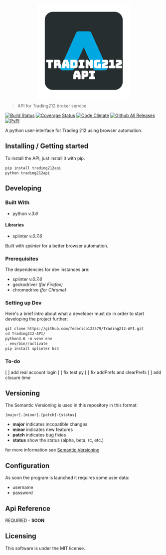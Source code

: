 <p align="center">
    <img src="./docs/logo.png">
</p>

> API for Trading212 broker service

[![Build Status](https://travis-ci.org/federico123579/trading-bot.svg?branch=master)](https://travis-ci.org/federico123579/trading-bot) [![Coverage Status](https://coveralls.io/repos/github/federico123579/Trading212-API/badge.svg?branch=master)](https://coveralls.io/github/federico123579/Trading212-API?branch=master) [![Code Climate](https://img.shields.io/codeclimate/github/federico123579/Trading212-API.svg)](https://codeclimate.com/github/federico123579/Trading212-API) [![Github All Releases](https://img.shields.io/github/downloads/federico123579/Trading212-API/total.svg)](https://github.com/federico123579/Trading212-API/releases) [![PyPI](https://img.shields.io/pypi/v/trading212api.svg)](https://pypi.python.org/pypi/trading212api)

A python user-interface for Trading 212 using browser automation.

## Installing / Getting started

To install the API, just install it with pip.

```shell
pip install trading212api
python trading212api
```

## Developing

### Built With

- python _v.3.6_

#### Libraries

- splinter _v.0.7.6_

Built with *splinter* for a better browser automation.

### Prerequisites

The dependencies for dev instances are:
- splinter _v.0.7.6_
- geckodriver _(for Firefox)_
- chromedrive _(for Chrome)_

### Setting up Dev

Here's a brief intro about what a developer must do in order to start developing
the project further:

```shell
git clone https://github.com/federico123579/Trading212-API.git
cd Trading212-API/
python3.6 -m venv env
. env/bin//activate
pip install splinter bs4
```

### To-do

[ ] add real account login
[ ] fix test.py
[ ] fix addPrefs and clearPrefs
[ ] add closure time

## Versioning

The Semantic Versioning is used in this repository in this format:

    [major].[minor].[patch]-{status}

* **major** indicates incopatible changes
* **minor** indicates new features
* **patch** indicates bug fixies
* **status** show the status (alpha, beta, rc, etc.)

for more information see [Semantic Versioning](http://semver.org/)

## Configuration

As soon the program is launched it requires some user data:
- username
- password

## Api Reference

REQUIRED - **SOON**

## Licensing

This software is under the MIT license.
